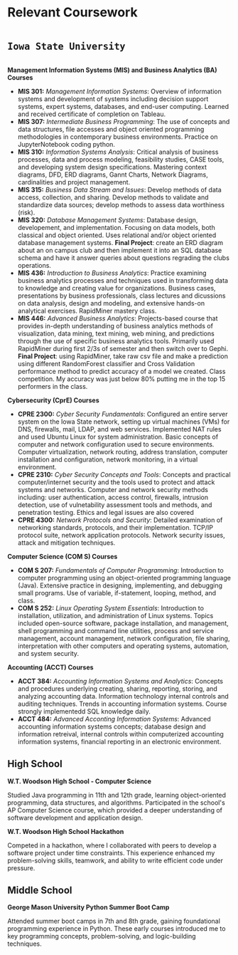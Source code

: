 
<!DOCTYPE html>
<html lang="en">
<body>
    <h1>Relevant Coursework</h1>
    <pre><h2>Iowa State University</h2></pre>
    <p><strong>Management Information Systems (MIS) and Business Analytics (BA) Courses</strong></p>
    <ul>
        <li><strong>MIS 301:</strong> <em>Management Information Systems</em>: Overview of information systems and development of systems including decision support systems, expert systems, databases, and end-user computing. Learned and received certificate of completion on Tableau.</li>
        <li><strong>MIS 307:</strong> <em>Intermediate Business Programming</em>: The use of concepts and data structures, file accesses and object oriented programming methodologies in contemporary business environments. Practice on JupyterNotebook coding python.</li>
        <li><strong>MIS 310:</strong> <em>Information Systems Analysis</em>: Critical analysis of business processes, data and process modeling, feasibility studies, CASE tools, and developing system design specifications. Mastering context diagrams, DFD, ERD diagrams, Gannt Charts, Network Diagrams, cardinalities and project management.</li>
        <li><strong>MIS 315:</strong> <em>Business Data Stream and Issues</em>: Develop methods of data access, collection, and sharing. Develop methods to validate and standardize data sources; develop methods to assess data worthiness (risk).</li>
        <li><strong>MIS 320:</strong> <em>Database Management Systems</em>: Database design, developement, and implementation. Focusing on data models, both classical and object oriented. Uses relational and/or object oriented database management systems. <strong>Final Project</strong>: create an ERD diagram about an on campus club and then implement it into an SQL database schema and have it answer queries about questions regrading the clubs operations.</li>
        <li><strong>MIS 436:</strong> <em>Introduction to Business Analytics</em>: Practice examining business analytics processes and techniques used in transforming data to knowledge and creating value for organizations. Business cases, presentations by business professionals, class lectures and dicussions on data analysis, design and modeling, and extensive hands-on analytical exercises. RapidMiner mastery class.</li>        
        <li><strong>MIS 446:</strong> <em>Advanced Business Analytics</em>: Projects-based course that provides in-depth understanding of business analytics methods of visualization, data mining, text mining, web mining, and predictions through the use of specific business analytics tools. Primarily used RapidMiner during first 2/3s of semester and then switch over to Gephi. <strong>Final Project</strong>: using RapidMiner, take raw csv file and make a prediction using different RandomForest classifier and Cross Validation performance method to predict accuracy of a model we created. Class competition. My accuracy was just below 80% putting me in the top 15 performers in the class.</li>
    </ul>
    <p><strong>Cybersecurity (CprE) Courses</strong></p>
    <ul>
        <li><strong>CPRE 2300:</strong> <em>Cyber Security Fundamentals</em>: Configured an entire server system on the Iowa State network, setting up virtual machines (VMs) for DNS, firewalls, mail, LDAP, and web services. Implemented NAT rules and used Ubuntu Linux for system administration. Basic concepts of computer and network configuration used to secure environments. Computer virtualization, network routing, address translation, computer installation and configuration, network monitoring, in a virtual environment. </li>
        <li><strong>CPRE 2310:</strong> <em>Cyber Security Concepts and Tools</em>: Concepts and practical computer/internet security and the tools used to protect and attack systems and networks. Computer and network security methods including: user authentication, access control, firewalls, intrusion detection, use of vulnetability assessment tools and methods, and penetration testing. Ethics and legal issues are also covered</li>
        <li><strong>CPRE 4300:</strong> <em>Network Protocols and Security</em>: Detailed examination of networking standards, protocols, and their implementation. TCP/IP protocol suite, network application protocols. Network security issues, attack and mitigation techniques.</li>
    </ul>
    <p><strong>Computer Science (COM S) Courses</strong></p>
    <ul>
        <li><strong>COM S 207:</strong> <em>Fundamentals of Computer Programming</em>: Introduction to computer programming using an object-oriented programming language (Java). Extensive practice in designing, implementing, and debugging small programs. Use of variable, if-statement, looping, method, and class.</li>
        <li><strong>COM S 252:</strong> <em>Linux Operating System Essentials</em>: Introduction to installation, utilization, and administration of Linux systems. Topics included open-source software, package installation, and management, shell programming and command line utilities, process and service management, account management, network configuration, file sharing, interpretation with other computers and operating systems, automation, and system security.</li>
    </ul>
    <p><strong>Accounting (ACCT) Courses</strong></p>
    <ul>
        <li><strong>ACCT 384:</strong> <em>Accounting Information Systems and Analytics</em>: Concepts and procedures underlying creating, sharing, reporting, storing, and analyzing accounting data. Information technology internal controls and auditing techniques. Trends in accounting information systems. Course strongly implementedd SQL knowledge daily. </li>
        <li><strong>ACCT 484:</strong> <em>Advanced Acconting Information Systems</em>: Advanced accounting information systems concepts; database design and information retreival, internal controls within computerized accounting information systems, financial reporting in an electronic environment.</li>
    </ul>
    <h2>High School</h2>
    <p><strong>W.T. Woodson High School - Computer Science</strong></p>
    <p>Studied Java programming in 11th and 12th grade, learning object-oriented programming, data structures, and algorithms. Participated in the school's AP Computer Science course, which provided a deeper understanding of software development and application design.</p>
    <p><strong>W.T. Woodson High School Hackathon</strong></p>
    <p>Competed in a hackathon, where I collaborated with peers to develop a software project under time constraints. This experience enhanced my problem-solving skills, teamwork, and ability to write efficient code under pressure.</p>
       <h2>Middle School</h2>
    <p><strong>George Mason University Python Summer Boot Camp</strong></p>
    <p>Attended summer boot camps in 7th and 8th grade, gaining foundational programming experience in Python. These early courses introduced me to key programming concepts, problem-solving, and logic-building techniques.</p>    
</body>
</html>
